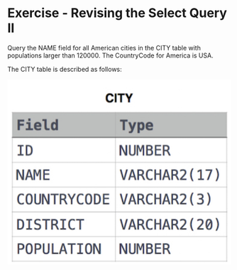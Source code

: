 # Exercise - Revising the Select Query II

Query the NAME field for all American cities in the CITY table with populations larger than 120000. The CountryCode for America is USA. 

The CITY table is described as follows: 

![city](.//images/city.png)